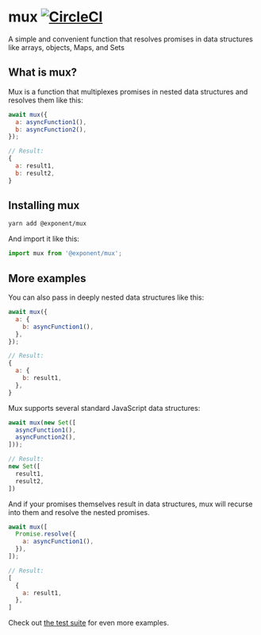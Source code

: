 # mux [![CircleCI](https://circleci.com/gh/ide/mux.svg?style=svg)](https://circleci.com/gh/ide/mux)
A simple and convenient function that resolves promises in data structures like arrays, objects, Maps, and Sets

## What is mux?

Mux is a function that multiplexes promises in nested data structures and resolves them like this:

```js
await mux({
  a: asyncFunction1(),
  b: asyncFunction2(),
});

// Result:
{
  a: result1,
  b: result2,
}
```

## Installing mux

```sh
yarn add @exponent/mux
```

And import it like this:

```js
import mux from '@exponent/mux';
```

## More examples

You can also pass in deeply nested data structures like this:

```js
await mux({
  a: {
    b: asyncFunction1(),
  },
});

// Result:
{
  a: {
    b: result1,
  },
}
```

Mux supports several standard JavaScript data structures:

```js
await mux(new Set([
  asyncFunction1(),
  asyncFunction2(),
]));

// Result:
new Set([
  result1,
  result2,
])
```

And if your promises themselves result in data structures, mux will recurse into them and resolve the nested promises.

```js
await mux([
  Promise.resolve({
    a: asyncFunction1(),
  }),
]);

// Result:
[
  {
    a: result1,
  },
]
```

Check out [the test suite](src/__tests__/mux-tests.js) for even more examples.
